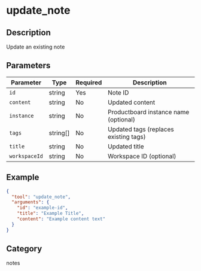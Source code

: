 # update_note

## Description
Update an existing note

## Parameters

| Parameter | Type | Required | Description |
|-----------|------|----------|-------------|
| `id` | string | Yes | Note ID |
| `content` | string | No | Updated content |
| `instance` | string | No | Productboard instance name (optional) |
| `tags` | string[] | No | Updated tags (replaces existing tags) |
| `title` | string | No | Updated title |
| `workspaceId` | string | No | Workspace ID (optional) |

## Example

```json
{
  "tool": "update_note",
  "arguments": {
    "id": "example-id",
    "title": "Example Title",
    "content": "Example content text"
  }
}
```

## Category
notes


